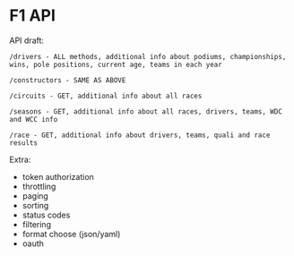 # F1 API

API draft:

```
/drivers - ALL methods, additional info about podiums, championships, wins, pole positions, current age, teams in each year

/constructors - SAME AS ABOVE

/circuits - GET, additional info about all races

/seasons - GET, additional info about all races, drivers, teams, WDC and WCC info

/race - GET, additional info about drivers, teams, quali and race results

```

Extra:
* token authorization
* throttling
* paging
* sorting
* status codes
* filtering
* format choose (json/yaml)
* oauth